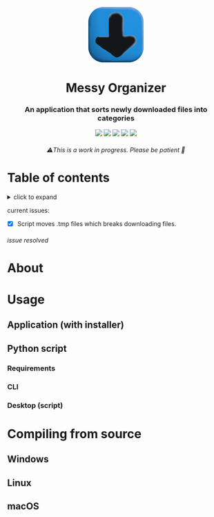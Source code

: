 <div align="center">
    <img src="./mfo.png" width=128>
    <h1>Messy Organizer</h1>
    <h3>An application that sorts newly downloaded files into categories</h3>
    <div>
        <img src="https://img.shields.io/badge/python-3670A0?style=for-the-badge&logo=python&logoColor=ffdd54">
        <img src="https://img.shields.io/badge/Visual%20Studio-5C2D91.svg?style=for-the-badge&logo=visual-studio&logoColor=white">
        <img src="https://img.shields.io/badge/Windows-0cb1f4?style=for-the-badge&logo=windows&logoColor=white">
        <img src="https://img.shields.io/badge/Windows%2011-%230079d5.svg?style=for-the-badge&logo=Windows%2011&logoColor=white">
        <img src="https://img.shields.io/badge/Linux-000?style=for-the-badge&logo=linux&logoColor=white">
    </div>
    <h6>⚠️This is a work in progress. Please be patient 💚</h6>
</div>


# Table of contents
<details>
    <summary>click to expand</summary>

- [About](#about)
- [Usage](#usage)
    * [Application (Installer)](#application-with-installer)
    * [Python script](#python-script)
        1. [Requirements](#requirements)
        2. [Command line (`cli`) usage](#cli)
        3. [Desktop](#desktop-script)
- [Compiling from source](#compiling-from-source)
    * [Windows](#windows)
    * [Linux](#linux)
    * [macOS](#macos)

</details>

current issues:
- [x] Script moves .tmp files which breaks downloading files.
###### issue resolved

# About

# Usage

## Application (with installer)

## Python script

### Requirements
### CLI
### Desktop (script)



# Compiling from source

## Windows

## Linux

## macOS